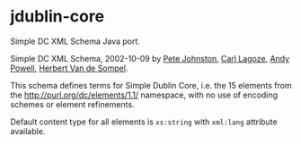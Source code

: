 # jdublin-core
Simple DC XML Schema Java port.

Simple DC XML Schema, 2002-10-09 by [Pete Johnston](mailto://p.johnston@ukoln.ac.uk), [Carl Lagoze](mailto://lagoze@cs.cornell.edu), [Andy Powell](mailto://a.powell@ukoln.ac.uk), [Herbert Van de Sompel](mailto://hvdsomp@yahoo.com).

This schema defines terms for Simple Dublin Core, i.e. the 15 elements from the http://purl.org/dc/elements/1.1/ namespace, with no use of encoding schemes or element refinements. 

Default content type for all elements is `xs:string` with `xml:lang` attribute available.